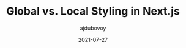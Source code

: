 ---
author: ajdubovoy
date: 2021-07-27
publisher: smashingmag
tags:
  - css
  - nextjs
  - comparison
target_url: https://www.smashingmagazine.com/2021/07/global-local-styling-nextjs/
title: Global vs. Local Styling in Next.js
---